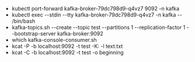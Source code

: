 

- kubectl port-forward kafka-broker-79dc798d9-q4vz7 9092 -n kafka
- kubectl exec --stdin --tty kafka-broker-79dc798d9-q4vz7 -n kafka -- /bin/bash
- kafka-topics.sh --create --topic test --partitions 1 --replication-factor 1 --bootstrap-server kafka-broker:9092
- which kafka-console-consumer.sh
- kcat -P -b localhost:9092 -t test -K: -l text.txt
- kcat -C -b localhost:9092 -t test -o beginning
